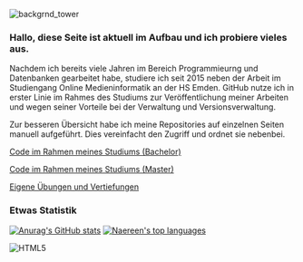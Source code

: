 ![backgrnd_tower](https://user-images.githubusercontent.com/32162305/178708403-5d86571a-e41c-4d8c-9ae2-b53d684c8125.jpg)

### Hallo, diese Seite ist aktuell im Aufbau und ich probiere vieles aus.

Nachdem ich bereits viele Jahren im Bereich Programmieurng und Datenbanken gearbeitet habe, studiere ich seit 2015 neben der Arbeit im Studiengang Online Medieninformatik an der HS Emden. GitHub nutze ich in erster Linie im Rahmes des Studiums zur Veröffentlichung meiner Arbeiten und wegen seiner Vorteile bei der
Verwaltung und Versionsverwaltung. 

Zur besseren Übersicht habe ich meine Repositories auf einzelnen Seiten manuell aufgeführt. Dies vereinfacht den Zugriff und ordnet sie nebenbei.

[Code im Rahmen meines Studiums (Bachelor)](https://github.com/ChristianKitte/ChristianKitte/blob/main/Bachelor-Modules.md)

[Code im Rahmen meines Studiums (Master)](https://github.com/ChristianKitte/ChristianKitte/blob/main/Master-Modules.md)

[Eigene Übungen und Vertiefungen](https://github.com/ChristianKitte/ChristianKitte/blob/main/Training.md)

### Etwas Statistik
[![Anurag's GitHub stats](https://github-readme-stats.vercel.app/api?username=ChristianKitte)](https://github.com/anuraghazra/github-readme-stats)
[![Naereen's top languages](https://github-readme-stats.vercel.app/api/top-langs/?username=ChristianKitte&theme=blue-green)](https://github.com/ChristianKitte/github-readme-stats)

![HTML5](https://img.shields.io/badge/-HTML5-000000?style=flat&logo=html5&logoColor=ffffff&labelColor=E34F26)
